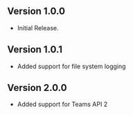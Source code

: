 ## Version 1.0.0
- Initial Release.

## Version 1.0.1
- Added support for file system logging

## Version 2.0.0
- Added support for Teams API 2